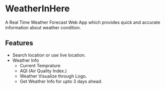 # WeatherInHere

A Real Time Weather Forecast Web App which provides quick and accurate information about weather condition. </br>

## Features
- Search location or use live location.
- Weather Info
    - Current Temprature
    - AQI (Air Quality Index.)
    - Weather Visualize through Logo.
    - Get Weather Info for upto 3 days ahead.

